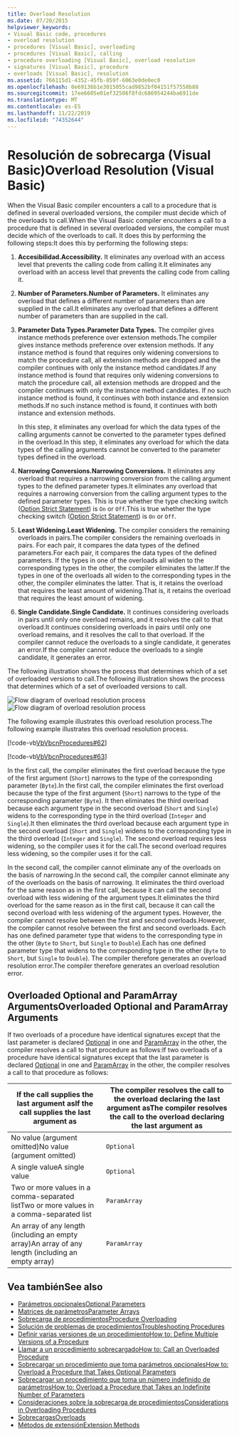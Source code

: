 ```yaml
---
title: Overload Resolution
ms.date: 07/20/2015
helpviewer_keywords:
- Visual Basic code, procedures
- overload resolution
- procedures [Visual Basic], overloading
- procedures [Visual Basic], calling
- procedure overloading [Visual Basic], overload resolution
- signatures [Visual Basic], procedure
- overloads [Visual Basic], resolution
ms.assetid: 766115d1-4352-45fb-859f-6063e0de0ec0
ms.openlocfilehash: 0e69136b1e3015055cad9852bf04151f57558b88
ms.sourcegitcommit: 17ee6605e01ef32506f8fdc686954244ba6911de
ms.translationtype: MT
ms.contentlocale: es-ES
ms.lasthandoff: 11/22/2019
ms.locfileid: "74352644"
---
```

# <a name="overload-resolution-visual-basic"></a><span data-ttu-id="5e06e-102">Resolución de sobrecarga (Visual Basic)</span><span class="sxs-lookup"><span data-stu-id="5e06e-102">Overload Resolution (Visual Basic)</span></span>
<span data-ttu-id="5e06e-103">When the Visual Basic compiler encounters a call to a procedure that is defined in several overloaded versions, the compiler must decide which of the overloads to call.</span><span class="sxs-lookup"><span data-stu-id="5e06e-103">When the Visual Basic compiler encounters a call to a procedure that is defined in several overloaded versions, the compiler must decide which of the overloads to call.</span></span> <span data-ttu-id="5e06e-104">It does this by performing the following steps:</span><span class="sxs-lookup"><span data-stu-id="5e06e-104">It does this by performing the following steps:</span></span>  
  
1. <span data-ttu-id="5e06e-105">**Accesibilidad.**</span><span class="sxs-lookup"><span data-stu-id="5e06e-105">**Accessibility.**</span></span> <span data-ttu-id="5e06e-106">It eliminates any overload with an access level that prevents the calling code from calling it.</span><span class="sxs-lookup"><span data-stu-id="5e06e-106">It eliminates any overload with an access level that prevents the calling code from calling it.</span></span>  
  
2. <span data-ttu-id="5e06e-107">**Number of Parameters.**</span><span class="sxs-lookup"><span data-stu-id="5e06e-107">**Number of Parameters.**</span></span> <span data-ttu-id="5e06e-108">It eliminates any overload that defines a different number of parameters than are supplied in the call.</span><span class="sxs-lookup"><span data-stu-id="5e06e-108">It eliminates any overload that defines a different number of parameters than are supplied in the call.</span></span>  
  
3. <span data-ttu-id="5e06e-109">**Parameter Data Types.**</span><span class="sxs-lookup"><span data-stu-id="5e06e-109">**Parameter Data Types.**</span></span> <span data-ttu-id="5e06e-110">The compiler gives instance methods preference over extension methods.</span><span class="sxs-lookup"><span data-stu-id="5e06e-110">The compiler gives instance methods preference over extension methods.</span></span> <span data-ttu-id="5e06e-111">If any instance method is found that requires only widening conversions to match the procedure call, all extension methods are dropped and the compiler continues with only the instance method candidates.</span><span class="sxs-lookup"><span data-stu-id="5e06e-111">If any instance method is found that requires only widening conversions to match the procedure call, all extension methods are dropped and the compiler continues with only the instance method candidates.</span></span> <span data-ttu-id="5e06e-112">If no such instance method is found, it continues with both instance and extension methods.</span><span class="sxs-lookup"><span data-stu-id="5e06e-112">If no such instance method is found, it continues with both instance and extension methods.</span></span>  
  
     <span data-ttu-id="5e06e-113">In this step, it eliminates any overload for which the data types of the calling arguments cannot be converted to the parameter types defined in the overload.</span><span class="sxs-lookup"><span data-stu-id="5e06e-113">In this step, it eliminates any overload for which the data types of the calling arguments cannot be converted to the parameter types defined in the overload.</span></span>  
  
4. <span data-ttu-id="5e06e-114">**Narrowing Conversions.**</span><span class="sxs-lookup"><span data-stu-id="5e06e-114">**Narrowing Conversions.**</span></span> <span data-ttu-id="5e06e-115">It eliminates any overload that requires a narrowing conversion from the calling argument types to the defined parameter types.</span><span class="sxs-lookup"><span data-stu-id="5e06e-115">It eliminates any overload that requires a narrowing conversion from the calling argument types to the defined parameter types.</span></span> <span data-ttu-id="5e06e-116">This is true whether the type checking switch ([Option Strict Statement](../../../../visual-basic/language-reference/statements/option-strict-statement.md)) is `On` or `Off`.</span><span class="sxs-lookup"><span data-stu-id="5e06e-116">This is true whether the type checking switch ([Option Strict Statement](../../../../visual-basic/language-reference/statements/option-strict-statement.md)) is `On` or `Off`.</span></span>  
  
5. <span data-ttu-id="5e06e-117">**Least Widening.**</span><span class="sxs-lookup"><span data-stu-id="5e06e-117">**Least Widening.**</span></span> <span data-ttu-id="5e06e-118">The compiler considers the remaining overloads in pairs.</span><span class="sxs-lookup"><span data-stu-id="5e06e-118">The compiler considers the remaining overloads in pairs.</span></span> <span data-ttu-id="5e06e-119">For each pair, it compares the data types of the defined parameters.</span><span class="sxs-lookup"><span data-stu-id="5e06e-119">For each pair, it compares the data types of the defined parameters.</span></span> <span data-ttu-id="5e06e-120">If the types in one of the overloads all widen to the corresponding types in the other, the compiler eliminates the latter.</span><span class="sxs-lookup"><span data-stu-id="5e06e-120">If the types in one of the overloads all widen to the corresponding types in the other, the compiler eliminates the latter.</span></span> <span data-ttu-id="5e06e-121">That is, it retains the overload that requires the least amount of widening.</span><span class="sxs-lookup"><span data-stu-id="5e06e-121">That is, it retains the overload that requires the least amount of widening.</span></span>  
  
6. <span data-ttu-id="5e06e-122">**Single Candidate.**</span><span class="sxs-lookup"><span data-stu-id="5e06e-122">**Single Candidate.**</span></span> <span data-ttu-id="5e06e-123">It continues considering overloads in pairs until only one overload remains, and it resolves the call to that overload.</span><span class="sxs-lookup"><span data-stu-id="5e06e-123">It continues considering overloads in pairs until only one overload remains, and it resolves the call to that overload.</span></span> <span data-ttu-id="5e06e-124">If the compiler cannot reduce the overloads to a single candidate, it generates an error.</span><span class="sxs-lookup"><span data-stu-id="5e06e-124">If the compiler cannot reduce the overloads to a single candidate, it generates an error.</span></span>  
  
 <span data-ttu-id="5e06e-125">The following illustration shows the process that determines which of a set of overloaded versions to call.</span><span class="sxs-lookup"><span data-stu-id="5e06e-125">The following illustration shows the process that determines which of a set of overloaded versions to call.</span></span>  
  
 <span data-ttu-id="5e06e-126">![Flow diagram of overload resolution process](./media/overload-resolution/determine-overloaded-version.gif "Resolving among overloaded versions")</span><span class="sxs-lookup"><span data-stu-id="5e06e-126">![Flow diagram of overload resolution process](./media/overload-resolution/determine-overloaded-version.gif "Resolving among overloaded versions")</span></span>    
  
 <span data-ttu-id="5e06e-127">The following example illustrates this overload resolution process.</span><span class="sxs-lookup"><span data-stu-id="5e06e-127">The following example illustrates this overload resolution process.</span></span>  
  
 [!code-vb[VbVbcnProcedures#62](~/samples/snippets/visualbasic/VS_Snippets_VBCSharp/VbVbcnProcedures/VB/Class1.vb#62)]  
  
 [!code-vb[VbVbcnProcedures#63](~/samples/snippets/visualbasic/VS_Snippets_VBCSharp/VbVbcnProcedures/VB/Class1.vb#63)]  
  
 <span data-ttu-id="5e06e-128">In the first call, the compiler eliminates the first overload because the type of the first argument (`Short`) narrows to the type of the corresponding parameter (`Byte`).</span><span class="sxs-lookup"><span data-stu-id="5e06e-128">In the first call, the compiler eliminates the first overload because the type of the first argument (`Short`) narrows to the type of the corresponding parameter (`Byte`).</span></span> <span data-ttu-id="5e06e-129">It then eliminates the third overload because each argument type in the second overload (`Short` and `Single`) widens to the corresponding type in the third overload (`Integer` and `Single`).</span><span class="sxs-lookup"><span data-stu-id="5e06e-129">It then eliminates the third overload because each argument type in the second overload (`Short` and `Single`) widens to the corresponding type in the third overload (`Integer` and `Single`).</span></span> <span data-ttu-id="5e06e-130">The second overload requires less widening, so the compiler uses it for the call.</span><span class="sxs-lookup"><span data-stu-id="5e06e-130">The second overload requires less widening, so the compiler uses it for the call.</span></span>  
  
 <span data-ttu-id="5e06e-131">In the second call, the compiler cannot eliminate any of the overloads on the basis of narrowing.</span><span class="sxs-lookup"><span data-stu-id="5e06e-131">In the second call, the compiler cannot eliminate any of the overloads on the basis of narrowing.</span></span> <span data-ttu-id="5e06e-132">It eliminates the third overload for the same reason as in the first call, because it can call the second overload with less widening of the argument types.</span><span class="sxs-lookup"><span data-stu-id="5e06e-132">It eliminates the third overload for the same reason as in the first call, because it can call the second overload with less widening of the argument types.</span></span> <span data-ttu-id="5e06e-133">However, the compiler cannot resolve between the first and second overloads.</span><span class="sxs-lookup"><span data-stu-id="5e06e-133">However, the compiler cannot resolve between the first and second overloads.</span></span> <span data-ttu-id="5e06e-134">Each has one defined parameter type that widens to the corresponding type in the other (`Byte` to `Short`, but `Single` to `Double`).</span><span class="sxs-lookup"><span data-stu-id="5e06e-134">Each has one defined parameter type that widens to the corresponding type in the other (`Byte` to `Short`, but `Single` to `Double`).</span></span> <span data-ttu-id="5e06e-135">The compiler therefore generates an overload resolution error.</span><span class="sxs-lookup"><span data-stu-id="5e06e-135">The compiler therefore generates an overload resolution error.</span></span>  
  
## <a name="overloaded-optional-and-paramarray-arguments"></a><span data-ttu-id="5e06e-136">Overloaded Optional and ParamArray Arguments</span><span class="sxs-lookup"><span data-stu-id="5e06e-136">Overloaded Optional and ParamArray Arguments</span></span>  
 <span data-ttu-id="5e06e-137">If two overloads of a procedure have identical signatures except that the last parameter is declared [Optional](../../../../visual-basic/language-reference/modifiers/optional.md) in one and [ParamArray](../../../../visual-basic/language-reference/modifiers/paramarray.md) in the other, the compiler resolves a call to that procedure as follows:</span><span class="sxs-lookup"><span data-stu-id="5e06e-137">If two overloads of a procedure have identical signatures except that the last parameter is declared [Optional](../../../../visual-basic/language-reference/modifiers/optional.md) in one and [ParamArray](../../../../visual-basic/language-reference/modifiers/paramarray.md) in the other, the compiler resolves a call to that procedure as follows:</span></span>  
  
|<span data-ttu-id="5e06e-138">If the call supplies the last argument as</span><span class="sxs-lookup"><span data-stu-id="5e06e-138">If the call supplies the last argument as</span></span>|<span data-ttu-id="5e06e-139">The compiler resolves the call to the overload declaring the last argument as</span><span class="sxs-lookup"><span data-stu-id="5e06e-139">The compiler resolves the call to the overload declaring the last argument as</span></span>|  
|---|---|  
|<span data-ttu-id="5e06e-140">No value (argument omitted)</span><span class="sxs-lookup"><span data-stu-id="5e06e-140">No value (argument omitted)</span></span>|`Optional`|  
|<span data-ttu-id="5e06e-141">A single value</span><span class="sxs-lookup"><span data-stu-id="5e06e-141">A single value</span></span>|`Optional`|  
|<span data-ttu-id="5e06e-142">Two or more values in a comma-separated list</span><span class="sxs-lookup"><span data-stu-id="5e06e-142">Two or more values in a comma-separated list</span></span>|`ParamArray`|  
|<span data-ttu-id="5e06e-143">An array of any length (including an empty array)</span><span class="sxs-lookup"><span data-stu-id="5e06e-143">An array of any length (including an empty array)</span></span>|`ParamArray`|  
  
## <a name="see-also"></a><span data-ttu-id="5e06e-144">Vea también</span><span class="sxs-lookup"><span data-stu-id="5e06e-144">See also</span></span>

- [<span data-ttu-id="5e06e-145">Parámetros opcionales</span><span class="sxs-lookup"><span data-stu-id="5e06e-145">Optional Parameters</span></span>](./optional-parameters.md)
- [<span data-ttu-id="5e06e-146">Matrices de parámetros</span><span class="sxs-lookup"><span data-stu-id="5e06e-146">Parameter Arrays</span></span>](./parameter-arrays.md)
- [<span data-ttu-id="5e06e-147">Sobrecarga de procedimientos</span><span class="sxs-lookup"><span data-stu-id="5e06e-147">Procedure Overloading</span></span>](./procedure-overloading.md)
- [<span data-ttu-id="5e06e-148">Solución de problemas de procedimientos</span><span class="sxs-lookup"><span data-stu-id="5e06e-148">Troubleshooting Procedures</span></span>](./troubleshooting-procedures.md)
- [<span data-ttu-id="5e06e-149">Definir varias versiones de un procedimiento</span><span class="sxs-lookup"><span data-stu-id="5e06e-149">How to: Define Multiple Versions of a Procedure</span></span>](./how-to-define-multiple-versions-of-a-procedure.md)
- [<span data-ttu-id="5e06e-150">Llamar a un procedimiento sobrecargado</span><span class="sxs-lookup"><span data-stu-id="5e06e-150">How to: Call an Overloaded Procedure</span></span>](./how-to-call-an-overloaded-procedure.md)
- [<span data-ttu-id="5e06e-151">Sobrecargar un procedimiento que toma parámetros opcionales</span><span class="sxs-lookup"><span data-stu-id="5e06e-151">How to: Overload a Procedure that Takes Optional Parameters</span></span>](./how-to-overload-a-procedure-that-takes-optional-parameters.md)
- [<span data-ttu-id="5e06e-152">Sobrecargar un procedimiento que toma un número indefinido de parámetros</span><span class="sxs-lookup"><span data-stu-id="5e06e-152">How to: Overload a Procedure that Takes an Indefinite Number of Parameters</span></span>](./how-to-overload-a-procedure-that-takes-an-indefinite-number-of-parameters.md)
- [<span data-ttu-id="5e06e-153">Consideraciones sobre la sobrecarga de procedimientos</span><span class="sxs-lookup"><span data-stu-id="5e06e-153">Considerations in Overloading Procedures</span></span>](./considerations-in-overloading-procedures.md)
- [<span data-ttu-id="5e06e-154">Sobrecargas</span><span class="sxs-lookup"><span data-stu-id="5e06e-154">Overloads</span></span>](../../../../visual-basic/language-reference/modifiers/overloads.md)
- [<span data-ttu-id="5e06e-155">Métodos de extensión</span><span class="sxs-lookup"><span data-stu-id="5e06e-155">Extension Methods</span></span>](./extension-methods.md)
